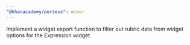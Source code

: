 ```yaml
---
"@khanacademy/perseus": minor
---
```


Implement a widget export function to filter out rubric data from widget options for the Expression widget
